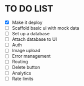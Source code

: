 # TO DO LIST


- [x] Make it deploy
- [ ] Scaffold basic ui with mock data
- [ ] Set up a database
- [ ] Attach database to UI
- [ ] Auth
- [ ] Image upload
- [ ] Error management
- [ ] Routing
- [ ] Delete button
- [ ] Analytics
- [ ] Rate limits